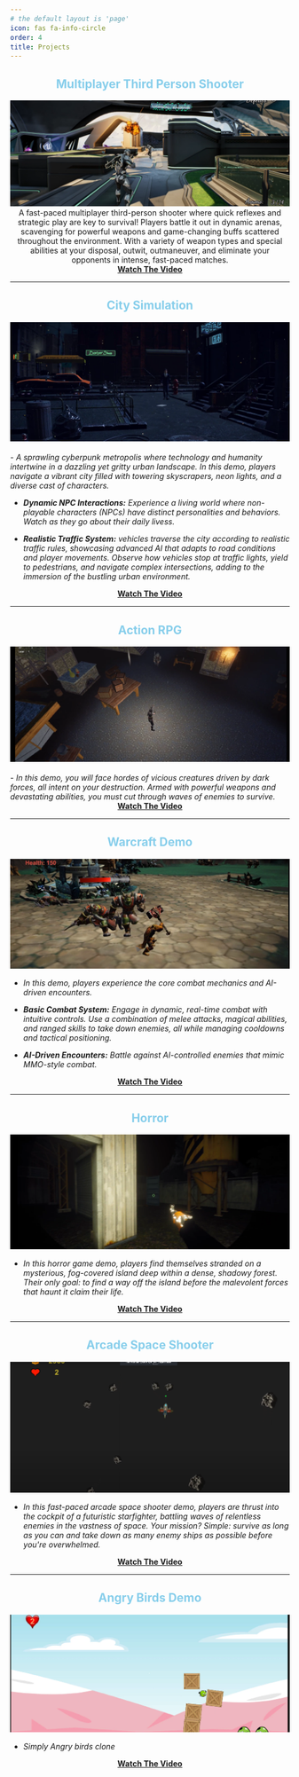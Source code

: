 ```yaml
---
# the default layout is 'page'
icon: fas fa-info-circle
order: 4
title: Projects
---
```

 <center>
 <h2 style="color: skyblue">Multiplayer Third Person Shooter</h2>
</center>

<center>
<a href="https://youtu.be/IqR4DBtvUx8"><img  src="/assets/images/MPShooter.png" alt="Multiplayer Shooter"></a>
</center>

<center>
A fast-paced multiplayer third-person shooter where quick reflexes and strategic play are key to survival! Players battle it out in dynamic arenas, scavenging for powerful weapons and game-changing buffs scattered throughout the environment. With a variety of weapon types and special abilities at your disposal, outwit, outmaneuver, and eliminate your opponents in intense, fast-paced matches.
</center>

<center>
<a href="https://youtu.be/IqR4DBtvUx8"><strong>Watch The Video</strong></a>
</center>
<hr>

 <center>
 <h2 style="color: skyblue">City Simulation</h2>
 </center>

<center>
<a href="https://youtu.be/6LyyYnuhyLo"><img  src="/assets/images/traffic.png" alt="Traffic City"></a>
</center>
<br>
- <i>A sprawling cyberpunk metropolis where technology and humanity intertwine in a dazzling yet gritty urban landscape. In this demo, players navigate a vibrant city filled with towering skyscrapers, neon lights, and a diverse cast of characters.</i>

- <i><strong>Dynamic NPC Interactions:</strong> Experience a living world where non-playable characters (NPCs) have distinct personalities and behaviors. Watch as they go about their daily livess.</i>

- <i><strong>Realistic Traffic System:</strong> vehicles traverse the city according to realistic traffic rules, showcasing advanced AI that adapts to road conditions and player movements. Observe how vehicles stop at traffic lights, yield to pedestrians, and navigate complex intersections, adding to the immersion of the bustling urban environment.</i>

<center>
<a href="https://youtu.be/6LyyYnuhyLo"><strong>Watch The Video</strong></a>
</center>

<hr>

 <center>
 <h2 style="color: skyblue">Action RPG</h2>
 </center>

 <center>
<a href="https://youtu.be/PEX1cvcSwxA"><img  src="/assets/images/arpg.png" alt="ARPG"></a>
</center>
<br>
- <i>In this demo, you will face hordes of vicious creatures driven by dark forces, all intent on your destruction. Armed with powerful weapons and devastating abilities, you must cut through waves of enemies to survive.</i>

<center>
<a href="https://youtu.be/PEX1cvcSwxA"><strong>Watch The Video</strong></a>
</center>



<hr>  

<center>
 <h2 style="color: skyblue">Warcraft Demo</h2>
 </center>

<center>
<a href="https://youtu.be/UDCrOwC6RHE"><img  src="/assets/images/warcraft.png" alt="Warcraft"></a>
</center>

- <i>In this demo, players experience the core combat mechanics and AI-driven encounters.</i>
 
- <i><strong>Basic Combat System:</strong> Engage in dynamic, real-time combat with intuitive controls. Use a combination of melee attacks, magical abilities, and ranged skills to take down enemies, all while managing cooldowns and tactical positioning.</i>

- <i><strong>AI-Driven Encounters:</strong> Battle against AI-controlled enemies that mimic MMO-style combat.</i>

<center>
<a href="https://youtu.be/UDCrOwC6RHE"><strong>Watch The Video</strong></a>
</center>


<hr>  

<center>
 <h2 style="color: skyblue">Horror</h2>
 </center>

 <center>
<a href="https://youtu.be/YC4khrgXwLk"><img  src="/assets/images/horror.png" alt="Horror"></a>
</center>

- <i>In this horror game demo, players find themselves stranded on a mysterious, fog-covered island deep within a dense, shadowy forest. Their only goal: to find a way off the island before the malevolent forces that haunt it claim their life.</i>

<center>
<a href="https://youtu.be/YC4khrgXwLk"><strong>Watch The Video</strong></a>
</center>


<hr>  

<center>
 <h2 style="color: skyblue">Arcade Space Shooter</h2>
 </center>


  <center>
<a href="https://youtu.be/q-xTLjE--Tk"><img  src="/assets/images/arcade.png" alt="Arcade"></a>
</center>

- <i>In this fast-paced arcade space shooter demo, players are thrust into the cockpit of a futuristic starfighter, battling waves of relentless enemies in the vastness of space. Your mission? Simple: survive as long as you can and take down as many enemy ships as possible before you're overwhelmed.</i>

<center>
<a href="https://youtu.be/q-xTLjE--Tk"><strong>Watch The Video</strong></a>
</center>


<hr>  

<center>
 <h2 style="color: skyblue">Angry Birds Demo</h2>
 </center>

  <center>
<a href="https://youtu.be/Yw8_OFXGFfo"><img  src="/assets/images/angry birds.png" alt="Arcade"></a>
</center>

- <i>Simply Angry birds clone</i>

<center>
<a href="https://youtu.be/Yw8_OFXGFfo"><strong>Watch The Video</strong></a>
</center>

